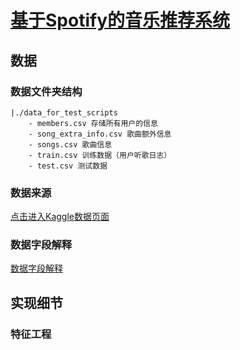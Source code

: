 # [基于Spotify的音乐推荐系统](https://www.kaggle.com/competitions/kkbox-music-recommendation-challenge/overview)

## 数据
### 数据文件夹结构
```
|./data_for_test_scripts
    - members.csv 存储所有用户的信息
    - song_extra_info.csv 歌曲额外信息
    - songs.csv 歌曲信息
    - train.csv 训练数据（用户听歌日志）
    - test.csv 测试数据
```

### 数据来源
[点击进入Kaggle数据页面](https://www.kaggle.com/competitions/kkbox-music-recommendation-challenge/data)
### 数据字段解释 
[数据字段解释](./data_for_test_scripts/data.md)


## 实现细节
### 特征工程

